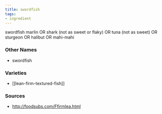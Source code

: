 ```yaml
---
title: swordfish
tags:
- ingredient
---
```

swordfish marlin OR shark (not as sweet or flaky) OR tuna (not as sweet) OR sturgeon OR halibut OR mahi-mahi

### Other Names

* swordfish

### Varieties

* [[lean-firm-textured-fish]]

### Sources
* http://foodsubs.com/Ffirmlea.html
